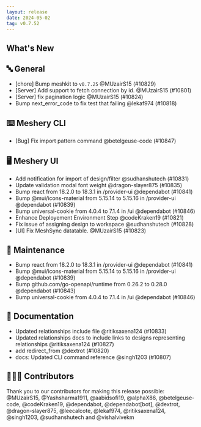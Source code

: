 ```yaml
---
layout: release
date: 2024-05-02
tag: v0.7.52
---
```


## What's New

## 🔤 General

- [chore] Bump meshkit to `v0.7.25` @MUzairS15 (#10829)
- [Server] Add support to fetch connection by id. @MUzairS15 (#10801)
- [Server] fix pagination logic @MUzairS15 (#10824)
- Bump next_error_code to fix test that failing @lekaf974 (#10818)

## ⌨️ Meshery CLI

- [Bug] Fix import pattern command @betelgeuse-code (#10847)

## 🖥 Meshery UI

- Add notification for import of design/filter @sudhanshutech (#10831)
- Update validation modal font weight @dragon-slayer875 (#10835)
- Bump react from 18.2.0 to 18.3.1 in /provider-ui @dependabot (#10841)
- Bump @mui/icons-material from 5.15.14 to 5.15.16 in /provider-ui @dependabot (#10839)
- Bump universal-cookie from 4.0.4 to 7.1.4 in /ui @dependabot (#10846)
- Enhance Deployement Environment Step @codeKraken19 (#10821)
- Fix issue of assigning design to workspace @sudhanshutech (#10828)
- [UI] Fix MeshSync datatable. @MUzairS15 (#10823)

## 🧰 Maintenance

- Bump react from 18.2.0 to 18.3.1 in /provider-ui @dependabot (#10841)
- Bump @mui/icons-material from 5.15.14 to 5.15.16 in /provider-ui @dependabot (#10839)
- Bump github.com/go-openapi/runtime from 0.26.2 to 0.28.0 @dependabot (#10843)
- Bump universal-cookie from 4.0.4 to 7.1.4 in /ui @dependabot (#10846)

## 📖 Documentation

- Updated relationships include file @ritiksaxena124 (#10833)
- Updated relationships docs to include links to designs representing relationships @ritiksaxena124 (#10827)
- add redirect_from @dextrot (#10820)
- docs: Updated CLI command reference @singh1203 (#10807)

## 👨🏽‍💻 Contributors

Thank you to our contributors for making this release possible:
@MUzairS15, @Yashsharma1911, @aabidsofi19, @alphaX86, @betelgeuse-code, @codeKraken19, @dependabot, @dependabot[bot], @dextrot, @dragon-slayer875, @leecalcote, @lekaf974, @ritiksaxena124, @singh1203, @sudhanshutech and @vishalvivekm

